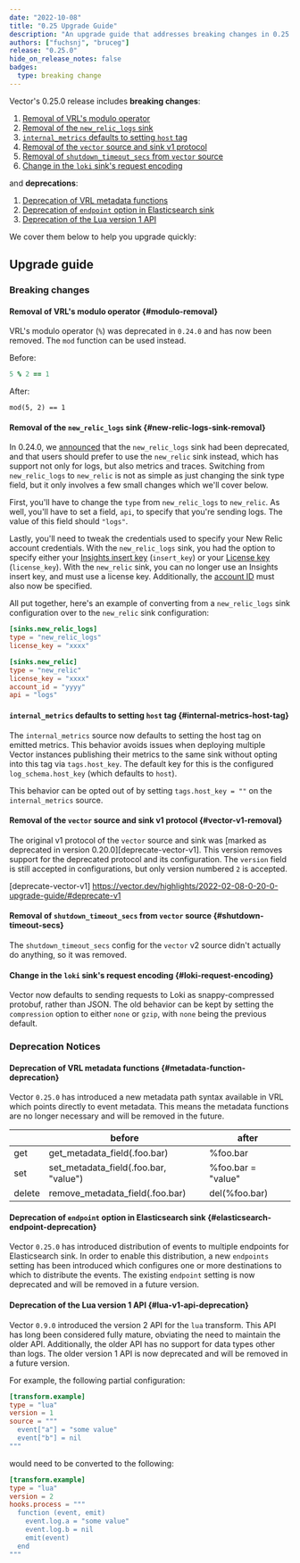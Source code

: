 ```yaml
---
date: "2022-10-08"
title: "0.25 Upgrade Guide"
description: "An upgrade guide that addresses breaking changes in 0.25.0"
authors: ["fuchsnj", "bruceg"]
release: "0.25.0"
hide_on_release_notes: false
badges:
  type: breaking change
---
```


Vector's 0.25.0 release includes **breaking changes**:

1. [Removal of VRL's modulo operator](#modulo-removal)
2. [Removal of the `new_relic_logs` sink](#new-relic-logs-sink-removal)
3. [`internal_metrics` defaults to setting `host` tag](#internal-metrics-host-tag)
4. [Removal of the `vector` source and sink v1 protocol](#vector-v1-removal)
5. [Removal of `shutdown_timeout_secs` from `vector` source](#shutdown-timeout-secs)
6. [Change in the `loki` sink's request encoding](#loki-request-encoding)

and **deprecations**:

1. [Deprecation of VRL metadata functions](#metadata-function-deprecation)
1. [Deprecation of `endpoint` option in Elasticsearch sink](#elasticsearch-endpoint-deprecation)
1. [Deprecation of the Lua version 1 API](#lua-v1-api-deprecation)

We cover them below to help you upgrade quickly:

## Upgrade guide

### Breaking changes

#### Removal of VRL's modulo operator {#modulo-removal}

VRL's modulo operator (`%`) was deprecated in `0.24.0` and has now been removed. The `mod` function
can be used instead.

Before:

```coffee
5 % 2 == 1
```

After:

```cofee
mod(5, 2) == 1
```

#### Removal of the `new_relic_logs` sink {#new-relic-logs-sink-removal}

In 0.24.0, we [announced][0-24-0-upgrade-guide] that the `new_relic_logs` sink had been deprecated,
and that users should prefer to use the `new_relic` sink instead, which has support not only for
logs, but also metrics and traces.  Switching from `new_relic_logs` to `new_relic` is not as simple
as just changing the sink type field, but it only involves a few small changes which we'll cover
below.

First, you'll have to change the `type` from `new_relic_logs` to `new_relic`. As well, you'll have
to set a field, `api`, to specify that you're sending logs. The value of this field should `"logs"`.

Lastly, you'll need to tweak the credentials used to specify your New Relic account credentials.
With the `new_relic_logs` sink, you had the option to specify either your [Insights insert
key][nr_insights_key] (`insert_key`) or your [License key][nr_license_key] (`license_key`). With the
`new_relic` sink, you can no longer use an Insights insert key, and must use a license key.
Additionally, the [account ID][nr_account_id] must also now be specified.

All put together, here's an example of converting from a `new_relic_logs` sink configuration over to
the `new_relic` sink configuration:

```toml
[sinks.new_relic_logs]
type = "new_relic_logs"
license_key = "xxxx"

[sinks.new_relic]
type = "new_relic"
license_key = "xxxx"
account_id = "yyyy"
api = "logs"
```

[0-24-0-upgrade-guide]: https://vector.dev/highlights/2022-08-16-0-24-0-upgrade-guide/#deprecated-components
[nr_insights_key]: https://docs.newrelic.com/docs/apis/intro-apis/new-relic-api-keys/#insights-insert-key
[nr_license_key]: https://docs.newrelic.com/docs/apis/intro-apis/new-relic-api-keys/#license-key
[nr_account_id]: https://docs.newrelic.com/docs/accounts/accounts-billing/account-structure/account-id/

#### `internal_metrics` defaults to setting `host` tag {#internal-metrics-host-tag}

The `internal_metrics` source now defaults to setting the host tag on emitted metrics. This behavior
avoids issues when deploying multiple Vector instances publishing their metrics to the same sink
without opting into this tag via `tags.host_key`. The default key for this is the configured
`log_schema.host_key` (which defaults to `host`).

This behavior can be opted out of by setting `tags.host_key = ""` on the `internal_metrics` source.

#### Removal of the `vector` source and sink v1 protocol {#vector-v1-removal}

The original v1 protocol of the `vector` source and sink was [marked as deprecated in version
0.20.0][deprecate-vector-v1]. This version removes support for the deprecated protocol and its
configuration. The `version` field is still accepted in configurations, but only version numbered
`2` is accepted.

[deprecate-vector-v1] https://vector.dev/highlights/2022-02-08-0-20-0-upgrade-guide/#deprecate-v1

#### Removal of `shutdown_timeout_secs` from `vector` source {#shutdown-timeout-secs}

The `shutdown_timeout_secs` config for the `vector` v2 source didn't actually do anything, so
it was removed.

#### Change in the `loki` sink's request encoding {#loki-request-encoding}

Vector now defaults to sending requests to Loki as snappy-compressed protobuf, rather than JSON.
The old behavior can be kept by setting the `compression` option to either `none` or `gzip`, with
`none` being the previous default.

### Deprecation Notices

#### Deprecation of VRL metadata functions {#metadata-function-deprecation}

Vector `0.25.0` has introduced a new metadata path syntax available in VRL which points
directly to event metadata. This means the metadata functions are no longer necessary and
will be removed in the future.

|        | before                                | after              |
|--------|---------------------------------------|--------------------|
| get    | get_metadata_field(.foo.bar)          | %foo.bar           |
| set    | set_metadata_field(.foo.bar, "value") | %foo.bar = "value" |
| delete | remove_metadata_field(.foo.bar)       | del(%foo.bar)      |


#### Deprecation of `endpoint` option in Elasticsearch sink {#elasticsearch-endpoint-deprecation}

Vector `0.25.0` has introduced distribution of events to multiple endpoints for Elasticsearch sink.
In order to enable this distribution, a new `endpoints` setting has been introduced which configures one or more destinations to which to distribute the events.
The existing `endpoint` setting is now deprecated and will be removed in a future version.

#### Deprecation of the Lua version 1 API {#lua-v1-api-deprecation}

Vector `0.9.0` introduced the version 2 API for the `lua` transform.
This API has long been considered fully mature, obviating the need to maintain the older API.
Additionally, the older API has no support for data types other than logs.
The older version 1 API is now deprecated and will be removed in a future version.

For example, the following partial configuration:

```toml
[transform.example]
type = "lua"
version = 1
source = """
  event["a"] = "some value"
  event["b"] = nil
"""
```

would need to be converted to the following:

```toml
[transform.example]
type = "lua"
version = 2
hooks.process = """
  function (event, emit)
    event.log.a = "some value"
    event.log.b = nil
    emit(event)
  end
"""
```
